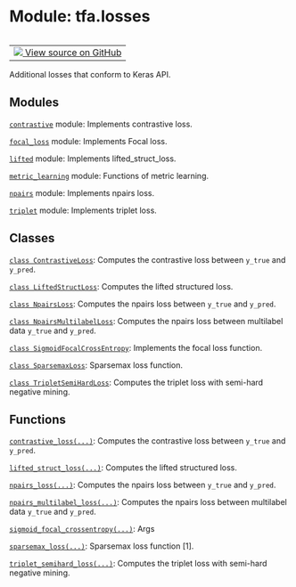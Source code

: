 <div itemscope itemtype="http://developers.google.com/ReferenceObject">
<meta itemprop="name" content="tfa.losses" />
<meta itemprop="path" content="Stable" />
</div>

# Module: tfa.losses


<table class="tfo-notebook-buttons tfo-api" align="left">

<td>
  <a target="_blank" href="https://github.com/tensorflow/addons/tree/r0.6/tensorflow_addons/losses/__init__.py">
    <img src="https://www.tensorflow.org/images/GitHub-Mark-32px.png" />
    View source on GitHub
  </a>
</td></table>



Additional losses that conform to Keras API.

<!-- Placeholder for "Used in" -->


## Modules

[`contrastive`](../tfa/losses/contrastive.md) module: Implements contrastive loss.

[`focal_loss`](../tfa/losses/focal_loss.md) module: Implements Focal loss.

[`lifted`](../tfa/losses/lifted.md) module: Implements lifted_struct_loss.

[`metric_learning`](../tfa/losses/metric_learning.md) module: Functions of metric learning.

[`npairs`](../tfa/losses/npairs.md) module: Implements npairs loss.

[`triplet`](../tfa/losses/triplet.md) module: Implements triplet loss.

## Classes

[`class ContrastiveLoss`](../tfa/losses/ContrastiveLoss.md): Computes the contrastive loss between `y_true` and `y_pred`.

[`class LiftedStructLoss`](../tfa/losses/LiftedStructLoss.md): Computes the lifted structured loss.

[`class NpairsLoss`](../tfa/losses/NpairsLoss.md): Computes the npairs loss between `y_true` and `y_pred`.

[`class NpairsMultilabelLoss`](../tfa/losses/NpairsMultilabelLoss.md): Computes the npairs loss between multilabel data `y_true` and `y_pred`.

[`class SigmoidFocalCrossEntropy`](../tfa/losses/SigmoidFocalCrossEntropy.md): Implements the focal loss function.

[`class SparsemaxLoss`](../tfa/losses/SparsemaxLoss.md): Sparsemax loss function.

[`class TripletSemiHardLoss`](../tfa/losses/TripletSemiHardLoss.md): Computes the triplet loss with semi-hard negative mining.

## Functions

[`contrastive_loss(...)`](../tfa/losses/contrastive_loss.md): Computes the contrastive loss between `y_true` and `y_pred`.

[`lifted_struct_loss(...)`](../tfa/losses/lifted_struct_loss.md): Computes the lifted structured loss.

[`npairs_loss(...)`](../tfa/losses/npairs_loss.md): Computes the npairs loss between `y_true` and `y_pred`.

[`npairs_multilabel_loss(...)`](../tfa/losses/npairs_multilabel_loss.md): Computes the npairs loss between multilabel data `y_true` and `y_pred`.

[`sigmoid_focal_crossentropy(...)`](../tfa/losses/sigmoid_focal_crossentropy.md): Args

[`sparsemax_loss(...)`](../tfa/losses/sparsemax_loss.md): Sparsemax loss function [1].

[`triplet_semihard_loss(...)`](../tfa/losses/triplet_semihard_loss.md): Computes the triplet loss with semi-hard negative mining.

